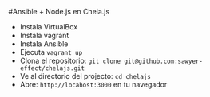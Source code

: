 #Ansible + Node.js en Chela.js

* Instala VirtualBox
* Instala vagrant
* Instala Ansible
* Ejecuta `vagrant up`
* Clona el repositorio: `git clone git@github.com:sawyer-effect/chelajs.git`
* Ve al directorio del projecto: `cd chelajs`
* Abre: `http://locahost:3000` en tu navegador

